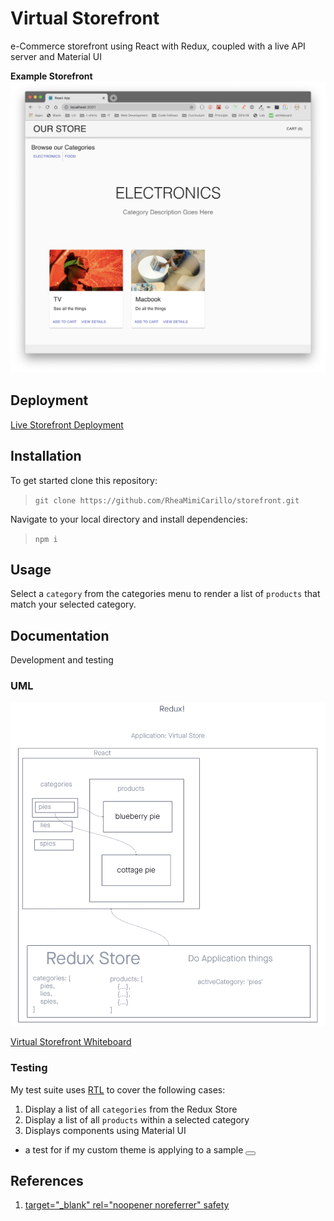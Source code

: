 # Virtual Storefront

e-Commerce storefront using React with Redux, coupled with a live API server and Material UI

**Example Storefront**
![Example Storefront](./images/virtual_storefront_preview.png "Example Storefront")

## Deployment

[Live Storefront Deployment](https://rhea-virtual-storefront.netlify.app)

## Installation

To get started clone this repository:

> `git clone https://github.com/RheaMimiCarillo/storefront.git`

Navigate to your local directory and install dependencies:

> `npm i`

## Usage

Select a `category` from the categories menu to render a list of `products` that match your selected category.

## Documentation

Development and testing

### UML

![Virtual Storefront](./images/virtual_storefront_UML.png "Virtual Storefront")

[Virtual Storefront Whiteboard](https://projects.invisionapp.com/freehand/document/jLBOQqZE5)

### Testing

My test suite uses [RTL](https://testing-library.com/docs/react-testing-library/intro/) to cover the following cases:

1. Display a list of all `categories` from the Redux Store
2. Display a list of all `products` within a selected category
3. Displays components using Material UI
  - a test for if my custom theme is applying to a sample <Button>

## References

1. [target="_blank" rel="noopener noreferrer" safety](https://stackoverflow.com/a/50709724)
